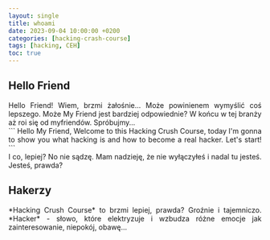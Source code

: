 ```yaml
---
layout: single
title: whoami
date: 2023-09-04 10:00:00 +0200
categories: [hacking-crash-course]
tags: [hacking, CEH]
toc: true
---
```


## Hello Friend

<div style="text-align: justify">Hello Friend! Wiem, brzmi żałośnie... Może powinienem wymyślić coś lepszego. Może My Friend jest bardziej odpowiednie? W końcu w tej branży aż roi się od myfriendów. Spróbujmy...</div>
<div style="text-align: justify">
```
Hello My Friend, Welcome to this Hacking Crush Course, today I'm gonna to show you what hacking is and how to become a real hacker. Let's start!
```
</div>

<div style="text-align: justify">I co, lepiej? No nie sądzę. Mam nadzieję, że nie wyłączyłeś i nadal tu jesteś. Jesteś, prawda? </div>

## Hakerzy
<div style="text-align: justify">*Hacking Crush Course* to brzmi lepiej, prawda? Groźnie i tajemniczo. *Hacker* - słowo, które elektryzuje i wzbudza różne emocje jak zainteresowanie, niepokój, obawę...</div>
<div style="text-align: justify"></div>
<div style="text-align: justify"></div>
<div style="text-align: justify"></div>
<div style="text-align: justify"></div>
<div style="text-align: justify"></div>
<div style="text-align: justify"></div>
<div style="text-align: justify"></div>
<div style="text-align: justify"></div>
<div style="text-align: justify"></div>
<div style="text-align: justify"></div>
<div style="text-align: justify"></div>
<div style="text-align: justify"></div>
<div style="text-align: justify"></div>
<div style="text-align: justify"></div>
<div style="text-align: justify"></div>
<div style="text-align: justify"></div>
<div style="text-align: justify"></div>
<div style="text-align: justify"></div>
<div style="text-align: justify"></div>
<div style="text-align: justify"></div>
<div style="text-align: justify"></div>
<div style="text-align: justify"></div>
<div style="text-align: justify"></div>
<div style="text-align: justify"></div>
<div style="text-align: justify"></div>
<div style="text-align: justify"></div>
<div style="text-align: justify"></div>
<div style="text-align: justify"></div>
<div style="text-align: justify"></div>
<div style="text-align: justify"></div>
<div style="text-align: justify"></div>
<div style="text-align: justify"></div>
<div style="text-align: justify"></div>
<div style="text-align: justify"></div>
<div style="text-align: justify"></div>
<div style="text-align: justify"></div>
<div style="text-align: justify"></div>
<div style="text-align: justify"></div>
<div style="text-align: justify"></div>
<div style="text-align: justify"></div>
<div style="text-align: justify"></div>
<div style="text-align: justify"></div>
<div style="text-align: justify"></div>
<div style="text-align: justify"></div>
<div style="text-align: justify"></div>
<div style="text-align: justify"></div>
<div style="text-align: justify"></div>
<div style="text-align: justify"></div>
<div style="text-align: justify"></div>
<div style="text-align: justify"></div>
<div style="text-align: justify"></div>
<div style="text-align: justify"></div>
<div style="text-align: justify"></div>
<div style="text-align: justify"></div>
<div style="text-align: justify"></div>
<div style="text-align: justify"></div>
<div style="text-align: justify"></div>
<div style="text-align: justify"></div>
<div style="text-align: justify"></div>
<div style="text-align: justify"></div>
<div style="text-align: justify"></div>
<div style="text-align: justify"></div>
<div style="text-align: justify"></div>
<div style="text-align: justify"></div>
<div style="text-align: justify"></div>
<div style="text-align: justify"></div>
<div style="text-align: justify"></div>